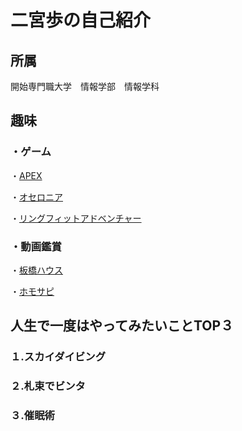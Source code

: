 # 二宮歩の自己紹介

## 所属
開始専門職大学　情報学部　情報学科

## 趣味
### ・ゲーム 
・[APEX](https://www.ea.com/ja-jp/games/apex-legends)

・[オセロニア](https://othellonia.com/)

・[リングフィットアドベンチャー](https://www.nintendo.co.jp/ring/)

### ・動画鑑賞
・[板橋ハウス](https://www.youtube.com/channel/UC2NujFa5X09CdV0YCntmQDg)

・[ホモサピ](https://www.youtube.com/channel/UCd0hscDvJvzRbo8Rk7JPQMA)

## 人生で一度はやってみたいことTOP３
### １.スカイダイビング
### ２.札束でビンタ
### ３.催眠術


